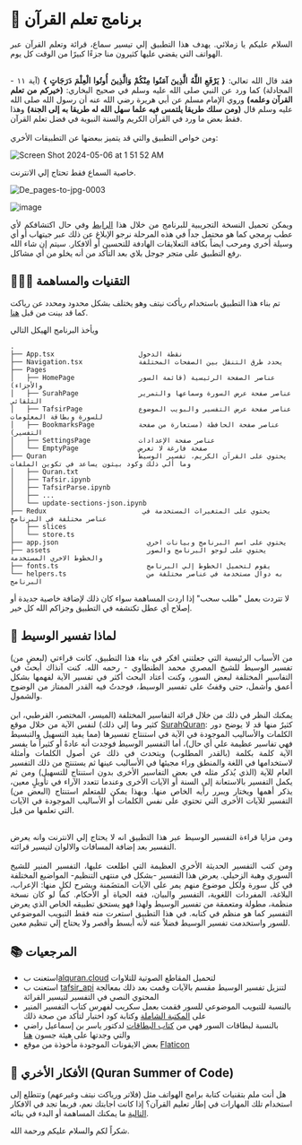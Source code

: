 # 🌙 برنامج تعلم القرآن
<div align="justify">
السلام عليكم يا زملائي. يهدف هذا التطبيق إلي تيسير سماع، قرائة وتعلم القرآن عبر الهواتف التي يقضي عليها كثيرون منا جزءًا كبيرًا من الوقت كل يوم.
<br><br>

فقد قال الله تعالي: **{  يَرْفَعِ اللَّهُ الَّذِينَ آمَنُوا مِنْكُمْ وَالَّذِينَ أُوتُوا الْعِلْمَ دَرَجَاتٍ }** (آية ١١ - المجادلة) كما ورد عن النبي صلى الله عليه وسلم في صحيح البخاري: **(خيركم من تعلم القرآن وعلمه)** وروي الإمام مسلم عن أبي هريرة رضي الله عنه أن رسول الله صلى الله عليه وسلم قال **(ومن سلك طريقا يلتمس فيه علما سهل الله له طريقا به إلى الجنة)** وهذا فقط بعض ما ورد في القرآن الكريم والسنة النبوية في فضل تعلم القرآن.
<br><br>
ومن خواص التطبيق والتي قد يتميز ببعضها عن التطبيقات الأخري:
</div>

<img  alt="Screen Shot 2024-05-06 at 1 51 52 AM" src="https://github.com/EssamWisam/Learn-Quran-App/assets/49572294/546df1ca-f466-412d-beb3-c8d5d2a2c6ad">

خاصية السماع فقط تحتاج إلي الانترنت.

![De_pages-to-jpg-0003](https://github.com/EssamWisam/Learn-Quran-App/assets/49572294/baf018d0-336a-4361-8edd-30c9c389ab39)

<img alt="image" src="https://github.com/EssamWisam/Learn-Quran-App/assets/49572294/8f608af9-37a9-44f3-b448-20d15e975f4e">

<div align="justify">
  
ويمكن تحميل النسخة التجريبية للبرنامج من خلال هذا <a href="https://expo.dev/artifacts/eas/wbmdwzJHsJDk6qnKwRqayZ.apk">الرابط</a> وفي حال اكتشافكم لأي عطب برمجي كما هو محتمل جداً في هذه المرحلة نرجو الإبلاغ عن ذلك عبر جيتهاب أو أي وسيلة أخري ومرحب ايضاً بكافة التعلايقات الهادفة للتحسين أو ألافكار. سيتم إن شاء الله رفع التطبيق على متجر جوجل بلاي بعد التأكد من أنه يخلو من أي مشاكل.
</div>

## 👨🏻‍💻 التقنيات والمساهمة

تم بناء هذا التطبيق باستخدام ريأكت نيتف وهو يختلف بشكل محدود ومحدد عن رياكت كما قد بينت من قبل [هنا](https://github.com/EssamWisam/CST-Front-End-Course/blob/main/6.%20React%20Native/React%20Native.ipynb).

ويأخذ البرنامج الهيكل التالي
```
.
├── App.tsx                     نقطة الدخول
├── Navigation.tsx              يحدد طرق التنقل بين الصفحات المختلفة
├── Pages
│   ├── HomePage                عناصر الصفحة الرئيسية (قائمة السور والأجزاء)                                                      
│   ├── SurahPage               عناصر صفحة عرض السورة وسماعها والتمرير التلقائي
│   ├── TafsirPage              عناصر صفحة عرض التفسير والبويب الموضوع للسورة وبطاقة المعلومات
│   ├── BookmarksPage           عناصر صفحة الحافظة (مستعارة من صفحة التفسير)
│   ├── SettingsPage            عناصر صفحة الإعدادات
│   └── EmptyPage               صفحة فارغة لا تعرض 
├── Quran                       يحتوي على القرآن الكريم، تفسير الوسيط وما ألي ذلك وكود بيثون يساعد في تكوين الملفات
│   ├── Quran.txt
│   ├── Tafsir.ipynb
│   ├── TafsirParse.ipynb
│   ├── ...
│   └── update-sections-json.ipynb
├── Redux                        يحتوي على المتغيرات المستخدمة في عناصر مختلفة في البرنامج
│   ├── slices
│   └── store.ts
├── app.json                      يحتوي على اسم البرنامج وبيانات اخري
├── assets                        يحتوي على لوجو البرنامج والصور والخطوط الاخري المستخدمة
├── fonts.ts                      يقوم لتحميل الخطوط إلي البرنامج
└── helpers.ts                    به دوال مستخدمة في عناصر مختلفة من البرنامج
```

لا تتردت بعمل "طلب سحب" إذا اردت المساهمة سواء كان ذلك لإضافة خاصية جديدة أو إصلاح أي عطل تكتشفه في التطبيق وجزاكم الله كل خير.

## 🤔 لماذا تفسير الوسيط


<div align="justify">
  
من الأسباب الرئيسية التي جعلتني افكر في بناء هذا التطبيق، كانت قراءتي (لبعضٍ من) تفسير الوسيط للشيخ المصري محمد الطنطاوي - رحمه الله. كنت آنذاك أبحث في التفاسير المختلفة لبعض السور، وكنت أعتاد البحث أكثر في تفسير الآية لفهمها بشكل أعمق وأشمل، حتى وقفتُ على تفسير الوسيط، فوجدتُ فيه القدر الممتاز من الوضوح والشمول.
<br><br>
يمكنك النظر في ذلك من خلال قرائة التفاسير المختلفة (الميسر، المختصر، القرطبي، ابن كثير وما إلي ذلك) لنفس الآية من خلال موقع [SurahQuran](https://surahquran.com/aya-tafsir-65-21.html): كثيرٌ منها قد لا يوضح دور الكلمات والأساليب الموجودة في الآية في استنتاج تفسيرها (مما يفيد التسهيل والتبسيط فهي تفاسير عظيمة علي أي حال)، أما التفسير الوسيط فوجدت أنه عادةً أو كثيراً ما يفسر الآية كلمة بكلمة (بالقدر المطلوب) ويتحدث في ذلك عن أصول الكلمات وأمثلة لاستخدامها في اللغة والمنطق وراء مجيئها في الأساليب عينها ثم يستنتج من ذلك التفسير العام للآية (الذي يُذكر مثله في بعض التفاسير الأخرى بدون استنتاج للتسهيل) ومن ثم يكمل التفسير بالاستعانة إلى السنة أو الآيات الأخرى وعندما تتعدد الآراء في تأويلٍ معين، يذكر أهمها ويختار ويبرر رأيه الخاص منها. وبهذا يمكن للمتعلم استنتاج (البعض من)  التفسير للآيات الأخرى التي تحتوي على نفس الكلمات أو الأساليب الموجودة في الآيات التي تعلمها من قبل.
<br><br>

ومن مزايا قراءة التفسير الوسيط عبر هذا التطبيق انه لا يحتاج إلي الانترنت وانه يعرض التفسير بعد إضافة المسافات والالوان لتيسير قرائته.
<br><br>
ومن كتب التفسير الحديثة الأخري العظيمة التي اطلعت عليها، التفسير المنير للشيخ السوري وهبة الزحيلي. يعرض هذا التفسير -بشكل في منتهى التنظيم- المواضيع المختلفة في كل سورة ولكل موضوع منهم يمر على الآيات المتضَمنة ويشرح لكلٍ منها: الإعراب، البلاغة، المفردات اللغوية، التفسير والبيان، فقه الحياة أو الأحكام. كما لو كان نسخة منظمة، مطولة ومتعمقة من تفسير الوسيط ولهذا فهو يستحق تطبيقه الخاص الذي يعرض التفسير كما هو منظم في كتابه. في هذا التطبيق استعرت منه فقط التبويب الموضوعي للسور واستخدمت تفسير الوسيط فضلاً عنه لأنه أبسط وأقصر ولا يحتاج إلي تنظيم معين.

</div>

## 📚 المرجعيات 
- استعنت ب[alquran.cloud](https://alquran.cloud/cdn) لتحميل المقاطع الصوتية للتلاوات
- استعنت ب [tafsir_api](https://github.com/spa5k/tafsir_api) لتنزيل تفسير الوسيط مقسم بالآيات وقمت بعد ذلك بمعالجة المحتوي النصي في التفسير لتيسير القرائة
- بالنسبة للتبويب الموضوعي للسور فقمت بعمل سكريب لفهرس كتاب التفسير المنير على [المكتبة الشاملة](https://shamela.ws/book/22915) وكتابة كود اختبار لتأكد من صحة ذلك
- بالنسبة لبطاقات السور فهي من [كتاب البطاقات](https://ia800503.us.archive.org/6/items/al-bitaqat-book/AlBitaqat-Book-ar.pdf) لدكتور ياسر بن إسماعيل راضي والتي وجدتها على هيئة جسون [هنا](https://github.com/rn0x/albitaqat_quran/tree/main)
- بعض الايقونات الموجودة مأخوذة من موقع [Flaticon](https://www.flaticon.com/)
                                                                                                                                                                                                                       

## 📖 الأفكار الأخري (Quran Summer of Code)
هل أنت ملم بتقنيات كتابة برامج الهواتف مثل (فلاتر ورياكت نيتف وغيرعهم) وتتطلع إلى استخدام تلك المهارات في إطار تعليم القرآن؟ إذا كانت اجابتك نعم، فربما تجد في الافكار [التالية](https://github.com/EssamWisam/Learn-Quran-App/blob/main/QSoC.md) ما يمكنك المساهمة أو البدء في بنائه.

شكراً لكم والسلام عليكم ورحمة الله.
